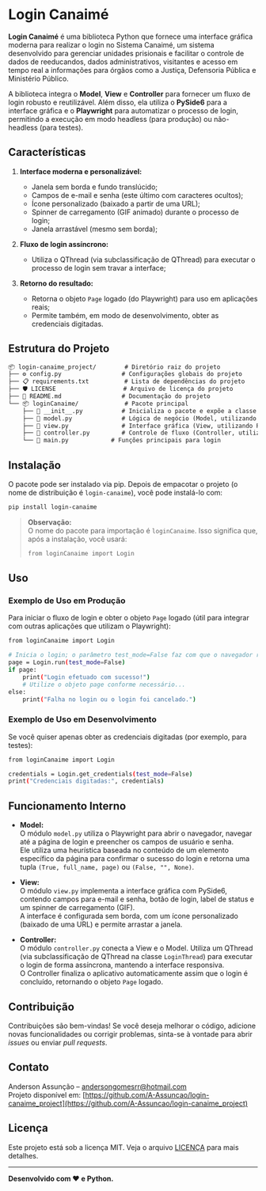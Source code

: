
# Login Canaimé

**Login Canaimé** é uma biblioteca Python que fornece uma interface gráfica moderna para realizar o login no Sistema Canaimé, um sistema desenvolvido para gerenciar unidades prisionais e facilitar o controle de dados de reeducandos, dados administrativos, visitantes e acesso em tempo real a informações para órgãos como a Justiça, Defensoria Pública e Ministério Público.

A biblioteca integra o **Model**, **View** e **Controller** para fornecer um fluxo de login robusto e reutilizável. Além disso, ela utiliza o **PySide6** para a interface gráfica e o **Playwright** para automatizar o processo de login, permitindo a execução em modo headless (para produção) ou não-headless (para testes).

## Características

 1. **Interface moderna e personalizável:**
	  - Janela sem borda e fundo translúcido;
     - Campos de e-mail e senha (este último com caracteres ocultos);
     - Ícone personalizado (baixado a partir de uma URL);
     - Spinner de carregamento (GIF animado) durante o processo de login;
     - Janela arrastável (mesmo sem borda);

 2. **Fluxo de login assíncrono:**  
	 - Utiliza o QThread (via subclassificação de QThread) para executar o processo de login sem travar a interface;

 3. **Retorno do resultado:**  
	 - Retorna o objeto `Page` logado (do Playwright) para uso em aplicações reais;
	 - Permite também, em modo de desenvolvimento, obter as credenciais digitadas.

## Estrutura do Projeto

```markdown
📦 login-canaime_project/        # Diretório raiz do projeto
├── ⚙️ config.py                 # Configurações globais do projeto
├── 📋 requirements.txt          # Lista de dependências do projeto
├── 🛡️ LICENSE                   # Arquivo de licença do projeto
├── 📖 README.md                 # Documentação do projeto
└── 📦 loginCanaime/             # Pacote principal
    ├── 📄 __init__.py           # Inicializa o pacote e expõe a classe Login
    ├── 📄 model.py              # Lógica de negócio (Model, utilizando Playwright)
    ├── 📄 view.py               # Interface gráfica (View, utilizando PySide6)
    ├── 📄 controller.py         # Controle de fluxo (Controller, utilizando QThread)
    └── 📄 main.py      		 # Funções principais para login
   ```

 ## Instalação
O pacote pode ser instalado via pip. Depois de empacotar o projeto (o nome de distribuição é `login-canaime`), você pode instalá-lo com:

```bash
pip install login-canaime
``` 

> **Observação:**  
> O nome do pacote para importação é `loginCanaime`. Isso significa que, após a instalação, você usará:
> ```bash
> from loginCanaime import Login
> ```

## Uso

### Exemplo de Uso em Produção

Para iniciar o fluxo de login e obter o objeto `Page` logado (útil para integrar com outras aplicações que utilizam o Playwright):

```bash
from loginCanaime import Login

# Inicia o login; o parâmetro test_mode=False faz com que o navegador rode em modo headless
page = Login.run(test_mode=False)
if page:
    print("Login efetuado com sucesso!")
    # Utilize o objeto page conforme necessário...
else:
    print("Falha no login ou o login foi cancelado.")
   ```

### Exemplo de Uso em Desenvolvimento
Se você quiser apenas obter as credenciais digitadas (por exemplo, para testes):

```bash
from loginCanaime import Login

credentials = Login.get_credentials(test_mode=False)
print("Credenciais digitadas:", credentials)
``` 

## Funcionamento Interno

-   **Model:**  
    O módulo `model.py` utiliza o Playwright para abrir o navegador, navegar até a página de login e preencher os campos de usuário e senha.  
    Ele utiliza uma heurística baseada no conteúdo de um elemento específico da página para confirmar o sucesso do login e retorna uma tupla `(True, full_name, page)` ou `(False, "", None)`.
    
-   **View:**  
    O módulo `view.py` implementa a interface gráfica com PySide6, contendo campos para e-mail e senha, botão de login, label de status e um spinner de carregamento (GIF).  
    A interface é configurada sem borda, com um ícone personalizado (baixado de uma URL) e permite arrastar a janela.
    
-   **Controller:**  
    O módulo `controller.py` conecta a View e o Model. Utiliza um QThread (via subclassificação de QThread na classe `LoginThread`) para executar o login de forma assíncrona, mantendo a interface responsiva.  
    O Controller finaliza o aplicativo automaticamente assim que o login é concluído, retornando o objeto `Page` logado.
    

## Contribuição

Contribuições são bem-vindas! Se você deseja melhorar o código, adicione novas funcionalidades ou corrigir problemas, sinta-se à vontade para abrir _issues_ ou enviar _pull requests_.



## Contato

Anderson Assunção – andersongomesrr@hotmail.com  
Projeto disponível em: [https://github.com/A-Assuncao/login-canaime_project](https://github.com/A-Assuncao/login-canaime_project)

## Licença

Este projeto está sob a licença MIT. Veja o arquivo [LICENÇA](LICENSE) para mais detalhes.  
  
----------  
**Desenvolvido com ♥ e Python.**